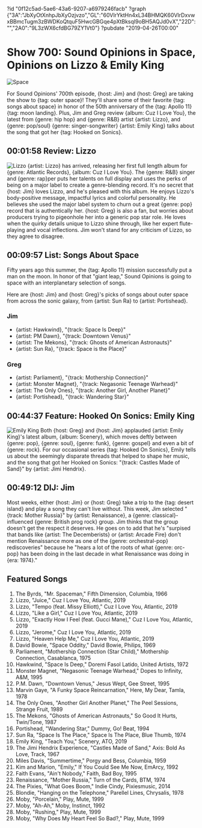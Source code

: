 ?id "0f12c5ad-5ae6-43a6-9207-a6979246facb"
?graph {"3A":"JbXyOtXnhpJbXyOzjvzo","GL":"60VIrYktHn4xL34BHMQK60VIrDxvwxBBmcTugm3zBWDKoQtquF5HwcGBGqe4pXtBksqI9oBH5AQJd0vX","22D":"","2A0":"9L3zWX6cfdBG79ZY1Vt0"}
?pubdate "2019-04-26T00:00"

# Show 700: Sound Opinions in Space, Opinions on Lizzo & Emily King
![Space](https://static.soundopinions.org/images/2019/first_man.jpg)

For Sound Opinions' 700th episode, {host: Jim} and {host: Greg} are taking the show to {tag: outer space}! They'll share some of their favorite {tag: songs about space} in honor of the 50th anniversary of the {tag: Apollo 11} {tag: moon landing}. Plus, Jim and Greg review {album: Cuz I Love You}, the latest from {genre: hip hop} and {genre: R&B} artist {artist: Lizzo}, and {genre: pop/soul} {genre: singer-songwriter} {artist: Emily King} talks about the song that got her {tag: Hooked on Sonics}.

## 00:01:58  Review: Lizzo
![Lizzo](https://static.soundopinions.org/assets/700/3A0.png)
{artist: Lizzo} has arrived, releasing her first full length album for {genre: Atlantic Records}, {album: Cuz I Love You}. The {genre: R&B} singer and {genre: rap}per puts her talents on full display and uses the perks of being on a major label to create a genre-blending record. It's no secret that {host: Jim} loves Lizzo, and he's pleased with this album. He enjoys Lizzo's body-positive message, impactful lyrics and colorful personality. He believes she used the major label system to churn out a great {genre: pop} record that is authentically her. {host: Greg} is also a fan, but worries about producers trying to pigeonhole her into a generic pop star role. He loves when the quirky details unique to Lizzo shine through, like her expert flute-playing and vocal inflections. Jim won't stand for any criticism of Lizzo, so they agree to disagree.

## 00:09:57 List: Songs About Space
Fifty years ago this summer, the {tag: Apollo 11} mission successfully put a man on the moon. In honor of that "giant leap," Sound Opinions is going to space with an interplanetary selection of songs.

Here are {host: Jim} and {host: Greg}'s picks of songs about outer space from across the sonic galaxy, from {artist: Sun Ra} to {artist: Portishead}.


### Jim
- {artist: Hawkwind}, "{track: Space Is Deep}"
- {artist: PM Dawn}, "{track: Downtown Venus}"
- {artist: The Mekons}, "{track: Ghosts of American Astronauts}"
- {artist: Sun Ra}, "{track: Space is the Place}"

### Greg
-  {artist: Parliament}, "{track: Mothership Connection}"
-  {artist: Monster Magnet}, "{track: Negasonic Teenage Warhead}"
-  {artist: The Only Ones}, "{track: Another Girl, Another Planet}"
-  {artist: Portishead}, "{track: Wandering Star}"


## 00:44:37 Feature: Hooked On Sonics: Emily King
![Emily King](https://static.soundopinions.org/assets/700/22D0.jpg) 
Both {host: Greg} and {host: Jim} applauded {artist: Emily King}'s latest album, {album: Scenery}, which moves deftly between {genre: pop}, {genre: soul}, {genre: funk}, {genre: gospel} and even a bit of {genre: rock}. For our occasional series {tag: Hooked On Sonics}, Emily tells us about the seemingly disparate threads that helped to shape her music, and the song that got her Hooked on Sonics: "{track: Castles Made of Sand}" by {artist: Jimi Hendrix}.

## 00:49:12 DIJ: Jim
Most weeks, either {host: Jim} or {host: Greg} take a trip to the {tag: desert island} and play a song they can't live without. This week, Jim selected "{track: Mother Russia}" by {artist: Renaissance}, a {genre: classical}-influenced {genre: British prog rock} group. Jim thinks that the group doesn't get the respect it deserves. He goes on to add that he's "surpised that bands like {artist: The Decemberists} or {artist: Arcade Fire} don't mention Renaissance more as one of the {genre: orchestral-pop} rediscoveries" because he "hears a lot of the roots of what {genre: orc-pop} has been doing in the last decade in what Renaissance was doing in {era: 1974}."

## Featured Songs

1. The Byrds, "Mr. Spaceman," Fifth Dimension, Columbia, 1966
1. Lizzo, "Juice," Cuz I Love You, Atlantic, 2019
1. Lizzo, "Tempo (feat. Missy Elliott)," Cuz I Love You, Atlantic, 2019
1. Lizzo, "Like a Girl," Cuz I Love You, Atlantic, 2019
1. Lizzo, "Exactly How I Feel (feat. Gucci Mane)," Cuz I Love You, Atlantic, 2019
1. Lizzo, "Jerome," Cuz I Love You, Atlantic, 2019
1. Lizzo, "Heaven Help Me," Cuz I Love You, Atlantic, 2019
1. David Bowie, "Space Oddity," David Bowie, Philips, 1969
1. Parliament, "Mothership Connection (Star Child)," Mothership Connection, Casablanca, 1975
1. Hawkwind, "Space Is Deep," Doremi Fasol Latido, United Artists, 1972
1. Monster Magnet, "Negasonic Teenage Warhead," Dopes to Infinity, A&M, 1995
1. P.M. Dawn, "Downtown Venus," Jesus Wept, Gee Street, 1995
1. Marvin Gaye, "A Funky Space Reincarnation," Here, My Dear, Tamla, 1978
1. The Only Ones, "Another Girl Another Planet," The Peel Sessions, Strange Fruit, 1989
1. The Mekons, "Ghosts of American Astronauts," So Good It Hurts, Twin/Tone, 1987
1. Portishead, "Wandering Star," Dummy, Go! Beat, 1994
1. Sun Ra, "Space Is The Place," Space Is The Place, Blue Thumb, 1974
1. Emily King, "Teach You," Scenery, ATO, 2019
1. The Jimi Hendrix Experience, "Castles Made of Sand," Axis: Bold As Love, Track, 1967
1. Miles Davis, "Summertime," Porgy and Bess, Columbia, 1959
1. Kim and Marion, "Emily," If You Could See Me Now, EmArcy, 1992
1. Faith Evans, "Ain't Nobody," Faith, Bad Boy, 1995
1. Renaissance, "Mother Russia," Turn of the Cards, BTM, 1974
1. The Pixies, "What Goes Boom," Indie Cindy, Pixiesmusic, 2014
1. Blondie, "Hanging on the Telephone," Parellel Lines, Chrysalis, 1978
1. Moby, "Porcelain," Play, Mute, 1999
1. Moby, "Ah-Ah," Moby, Instinct, 1992
1. Moby, "Rushing," Play, Mute, 1999
1. Moby, "Why Does My Heart Feel So Bad?," Play, Mute, 1999

